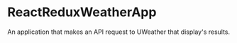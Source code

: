 # ReactReduxWeatherApp
An application that makes an API request to UWeather that display's results. 
